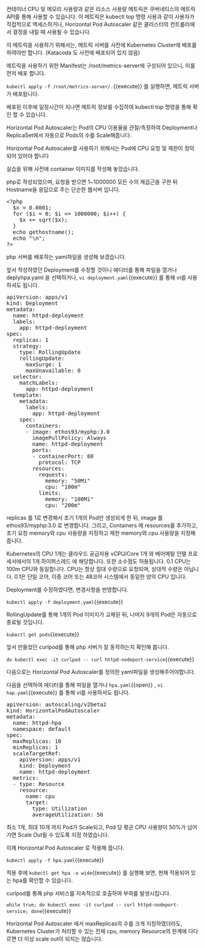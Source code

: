 컨테이너 CPU 및 메모리 사용량과 같은 리소스 사용량 메트릭은 쿠버네티스의 메트릭 API를 통해 사용할 수 있습니다. 이 메트릭은 kubectl top 명령 사용과 같이 사용자가 직접적으로 액세스하거나, Horizontal Pod Autoscaler 같은 클러스터의 컨트롤러에서 결정을 내릴 때 사용될 수 있습니다.

이 메트릭을 사용하기 위해서는, 메트릭 서버를 사전에 Kubernetes Cluster에 배포를 하여야만 합니다. (Katacoda 도 사전에 배포되어 있지 않음)

메트릭을 사용하기 위한 Manifest는 /root/metrics-server에 구성되어 있으니, 이를 먼저 배포 합니다.

`kubectl apply -f /root/metrics-server/.`{{execute}} 를 실행하면, 메트릭 서버가 배포됩니다.

배포된 이후에 일정시간이 지나면 메트릭 정보를 수집하여 kubectl top 명령을 통해 확인 할 수 있습니다.

Horizontal Pod Autoscaler는 Pod의 CPU 이용율을 관찰/측정하여 Deployment나 ReplicaSet에서 자동으로 Pods의 수를 Scale해줍니다.

Horizontal Pod Autoscaler를 사용하기 위해서는 Pod에 CPU 요청 및 제한이 정의되어 있어야 합니다

실습을 위해 사전에 container 이미지를 작성해 놓았습니다.

php로 작성되었으며, 요청을 받으면 1~1000000 모든 수의 제곱근을 구한 뒤 Hostname을 응답으로 주는 단순한 웹서버 입니다.

<pre>
&lt;?php
  $x = 0.0001;
  for ($i = 0; $i &lt;= 1000000; $i++) {
    $x += sqrt($x);
  }
  echo gethostname();
  echo "\n";
?&gt;
</pre>

php 서버를 배포하는 yaml파일을 생성해 보겠습니다.

앞서 작성하였던 Deployment를 수정할 것이니 에디터를 통해 파일을 열거나 deplyhpa.yaml 을 선택하거나, `vi deployment.yaml`{{execute}} 를 통해 vi를 사용하셔도 됩니다.

<pre class="file" data-filename="deployment.yaml" data-target="replace">apiVersion: apps/v1
kind: Deployment
metadata:
  name: httpd-deployment
  labels:
    app: httpd-deployment
spec:
  replicas: 1
  strategy:
    type: RollingUpdate
    rollingUpdate:
      maxSurge: 1
      maxUnavailable: 0
  selector:
    matchLabels:
      app: httpd-deployment
  template:
    metadata:
      labels:
        app: httpd-deployment
    spec:
      containers:
      - image: ethos93/myphp:3.0
        imagePullPolicy: Always
        name: httpd-deployment
        ports:
        - containerPort: 80
          protocol: TCP
        resources:
          requests:
            memory: "50Mi"
            cpu: "100m"
          limits:
            memory: "100Mi"
            cpu: "200m"
</pre>

replicas 를 1로 변경해서 초기 1개의 Pod만 생성되게 한 뒤, image 를 ethos93/myphp:3.0 로 변경합니다.
그리고, Containers 에 resources를 추가하고, 초기 요청 memory와 cpu 사용량을 지정하고 제한 memory와 cpu 사용량을 지정해 줍니다.

Kubernetes의 CPU 1개는 클라우드 공급자용 vCPU/Core 1개 와 베어메탈 인텔 프로세서에서의 1개 하이퍼스레드 에 해당합니다. 또한 소수점도 허용됩니다.
0.1 CPU는 100m CPU와 동일합니다. CPU는 항상 절대 수량으로 요청되며, 상대적 수량은 아닙니다. 0.1은 단일 코어, 이중 코어 또는 48코어 시스템에서 동일한 양의 CPU 입니다.

Deployment를 수정하였다면, 변경사항을 반영합니다.

`kubectl apply -f deployment.yaml`{{execute}}

RollingUpdate를 통해 1개의 Pod 이미지가 교체된 뒤, 나머지 9개의 Pod은 자동으로 종료될 것입니다.

`kubectl get pods`{{execute}}

앞서 만들었던 curlpod를 통해 php 서버가 잘 동작하는지 확인해 봅니다.

`do kubectl exec -it curlpod -- curl httpd-nodeport-service`{{execute}}

다음으로는 Horizontal Pod Autoscaler를 정의한 yaml파일을 생성해주어야합니다.

다음을 선택하여 에디터를 통해 파일을 열거나 `hpa.yaml`{{open}} , `vi hap.yaml`{{execute}} 를 통해 vi를 사용하셔도 됩니다.

<pre class="file" data-filename="hpa.yaml" data-target="replace">apiVersion: autoscaling/v2beta2
kind: HorizontalPodAutoscaler
metadata:
  name: httpd-hpa
  namespace: default
spec:
  maxReplicas: 10
  minReplicas: 1
  scaleTargetRef:
    apiVersion: apps/v1
    kind: Deployment
    name: httpd-deployment
  metrics:
  - type: Resource
    resource:
      name: cpu
      target:
        type: Utilization
        averageUtilization: 50
</pre>

최소 1개, 최대 10개 까지 Pod가 Scale되고, Pod 당 평균 CPU 사용량이 50%가 넘어가면 Scale Out될 수 있도록 지정 하였습니다.

이제 Horizontal Pod Autoscaler 로 적용해 줍니다.

`kubectl apply -f hpa.yaml`{{execute}}

적용 후에 `kubectl get hpa -o wide`{{execute}} 를 실행해 보면, 현재 적용되어 있는 hpa를 확인할 수 있습니다.

curlpod를 통해 php 서비스를 지속적으로 호출하여 부하를 발생시킵니다.

`while true; do kubectl exec -it curlpod -- curl httpd-nodeport-service; done`{{execute}}

Horizontal Pod Autoscaler 에서 maxReplicas의 수를 크게 지정하였더라도, Kubernetes Cluster가 처리할 수 있는 전체 cpu, memory Resource의 한계에 다다르면 더 이상 scale out이 되지는 않습니다.



